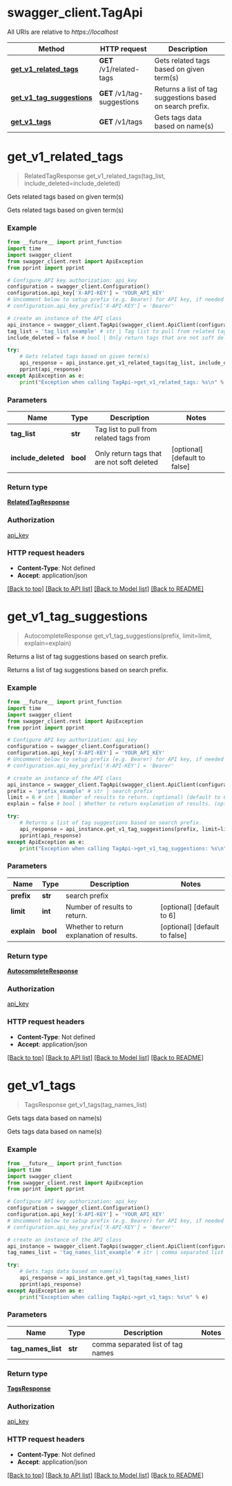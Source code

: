 # swagger_client.TagApi

All URIs are relative to *https://localhost*

Method | HTTP request | Description
------------- | ------------- | -------------
[**get_v1_related_tags**](TagApi.md#get_v1_related_tags) | **GET** /v1/related-tags | Gets related tags based on given term(s)
[**get_v1_tag_suggestions**](TagApi.md#get_v1_tag_suggestions) | **GET** /v1/tag-suggestions | Returns a list of tag suggestions based on search prefix.
[**get_v1_tags**](TagApi.md#get_v1_tags) | **GET** /v1/tags | Gets tags data based on name(s)


# **get_v1_related_tags**
> RelatedTagResponse get_v1_related_tags(tag_list, include_deleted=include_deleted)

Gets related tags based on given term(s)

Gets related tags based on given term(s)

### Example
```python
from __future__ import print_function
import time
import swagger_client
from swagger_client.rest import ApiException
from pprint import pprint

# Configure API key authorization: api_key
configuration = swagger_client.Configuration()
configuration.api_key['X-API-KEY'] = 'YOUR_API_KEY'
# Uncomment below to setup prefix (e.g. Bearer) for API key, if needed
# configuration.api_key_prefix['X-API-KEY'] = 'Bearer'

# create an instance of the API class
api_instance = swagger_client.TagApi(swagger_client.ApiClient(configuration))
tag_list = 'tag_list_example' # str | Tag list to pull from related tags from
include_deleted = false # bool | Only return tags that are not soft deleted (optional) (default to false)

try:
    # Gets related tags based on given term(s)
    api_response = api_instance.get_v1_related_tags(tag_list, include_deleted=include_deleted)
    pprint(api_response)
except ApiException as e:
    print("Exception when calling TagApi->get_v1_related_tags: %s\n" % e)
```

### Parameters

Name | Type | Description  | Notes
------------- | ------------- | ------------- | -------------
 **tag_list** | **str**| Tag list to pull from related tags from | 
 **include_deleted** | **bool**| Only return tags that are not soft deleted | [optional] [default to false]

### Return type

[**RelatedTagResponse**](RelatedTagResponse.md)

### Authorization

[api_key](../README.md#api_key)

### HTTP request headers

 - **Content-Type**: Not defined
 - **Accept**: application/json

[[Back to top]](#) [[Back to API list]](../README.md#documentation-for-api-endpoints) [[Back to Model list]](../README.md#documentation-for-models) [[Back to README]](../README.md)

# **get_v1_tag_suggestions**
> AutocompleteResponse get_v1_tag_suggestions(prefix, limit=limit, explain=explain)

Returns a list of tag suggestions based on search prefix.

Returns a list of tag suggestions based on search prefix.

### Example
```python
from __future__ import print_function
import time
import swagger_client
from swagger_client.rest import ApiException
from pprint import pprint

# Configure API key authorization: api_key
configuration = swagger_client.Configuration()
configuration.api_key['X-API-KEY'] = 'YOUR_API_KEY'
# Uncomment below to setup prefix (e.g. Bearer) for API key, if needed
# configuration.api_key_prefix['X-API-KEY'] = 'Bearer'

# create an instance of the API class
api_instance = swagger_client.TagApi(swagger_client.ApiClient(configuration))
prefix = 'prefix_example' # str | search prefix
limit = 6 # int | Number of results to return. (optional) (default to 6)
explain = false # bool | Whether to return explanation of results. (optional) (default to false)

try:
    # Returns a list of tag suggestions based on search prefix.
    api_response = api_instance.get_v1_tag_suggestions(prefix, limit=limit, explain=explain)
    pprint(api_response)
except ApiException as e:
    print("Exception when calling TagApi->get_v1_tag_suggestions: %s\n" % e)
```

### Parameters

Name | Type | Description  | Notes
------------- | ------------- | ------------- | -------------
 **prefix** | **str**| search prefix | 
 **limit** | **int**| Number of results to return. | [optional] [default to 6]
 **explain** | **bool**| Whether to return explanation of results. | [optional] [default to false]

### Return type

[**AutocompleteResponse**](AutocompleteResponse.md)

### Authorization

[api_key](../README.md#api_key)

### HTTP request headers

 - **Content-Type**: Not defined
 - **Accept**: application/json

[[Back to top]](#) [[Back to API list]](../README.md#documentation-for-api-endpoints) [[Back to Model list]](../README.md#documentation-for-models) [[Back to README]](../README.md)

# **get_v1_tags**
> TagsResponse get_v1_tags(tag_names_list)

Gets tags data based on name(s)

Gets tags data based on name(s)

### Example
```python
from __future__ import print_function
import time
import swagger_client
from swagger_client.rest import ApiException
from pprint import pprint

# Configure API key authorization: api_key
configuration = swagger_client.Configuration()
configuration.api_key['X-API-KEY'] = 'YOUR_API_KEY'
# Uncomment below to setup prefix (e.g. Bearer) for API key, if needed
# configuration.api_key_prefix['X-API-KEY'] = 'Bearer'

# create an instance of the API class
api_instance = swagger_client.TagApi(swagger_client.ApiClient(configuration))
tag_names_list = 'tag_names_list_example' # str | comma separated list of tag names

try:
    # Gets tags data based on name(s)
    api_response = api_instance.get_v1_tags(tag_names_list)
    pprint(api_response)
except ApiException as e:
    print("Exception when calling TagApi->get_v1_tags: %s\n" % e)
```

### Parameters

Name | Type | Description  | Notes
------------- | ------------- | ------------- | -------------
 **tag_names_list** | **str**| comma separated list of tag names | 

### Return type

[**TagsResponse**](TagsResponse.md)

### Authorization

[api_key](../README.md#api_key)

### HTTP request headers

 - **Content-Type**: Not defined
 - **Accept**: application/json

[[Back to top]](#) [[Back to API list]](../README.md#documentation-for-api-endpoints) [[Back to Model list]](../README.md#documentation-for-models) [[Back to README]](../README.md)


